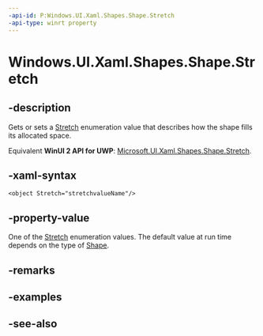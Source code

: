 ```yaml
---
-api-id: P:Windows.UI.Xaml.Shapes.Shape.Stretch
-api-type: winrt property
---
```


<!-- Property syntax
public Windows.UI.Xaml.Media.Stretch Stretch { get;  set; }
-->

# Windows.UI.Xaml.Shapes.Shape.Stretch

## -description
Gets or sets a [Stretch](../windows.ui.xaml.media/stretch.md) enumeration value that describes how the shape fills its allocated space.

Equivalent **WinUI 2 API for UWP**: [Microsoft.UI.Xaml.Shapes.Shape.Stretch](/windows/winui/api/microsoft.ui.xaml.shapes.shape.stretch).

## -xaml-syntax
```xaml
<object Stretch="stretchvalueName"/>
```


## -property-value
One of the [Stretch](../windows.ui.xaml.media/stretch.md) enumeration values. The default value at run time depends on the type of [Shape](shape.md).

## -remarks

## -examples

## -see-also
